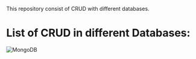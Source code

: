 This repository consist of CRUD with different databases.
# List of CRUD in different Databases:
![MongoDB](https://github.com/Harsh-007-max/NodeJS-Crud-s/tree/main/MongoDB)
